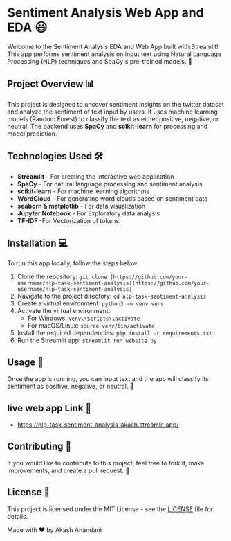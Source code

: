 Sentiment Analysis Web App and EDA  😃
=============================

Welcome to the Sentiment Analysis EDA and  Web App built with Streamlit! This app performs sentiment analysis on input text using Natural Language Processing (NLP) techniques and SpaCy's pre-trained models. 🚀

Project Overview 📊
-------------------

This project is designed to uncover sentiment insights on the twitter dataset and analyze the sentiment of text input by users. It uses machine learning models (Random Forest) to classify the text as either positive, negative, or neutral. The backend uses **SpaCy** and **scikit-learn** for processing and model prediction.

Technologies Used 🛠️
---------------------

*   **Streamlit** - For creating the interactive web application
*   **SpaCy** - For natural language processing and sentiment analysis
*   **scikit-learn** - For machine learning algorithms
*   **WordCloud** - For generating word clouds based on sentiment data
*   **seaborn & matplotlib** - For data visualization
*   **Jupyter Notebook** - For Exploratory data analysis
*   **TF-IDF** -For Vectorization of tokens.
  

Installation 💻
---------------

To run this app locally, follow the steps below:

1.  Clone the repository: `git clone [https://github.com/your-username/nlp-task-sentiment-analysis](https://github.com/your-username/nlp-task-sentiment-analysis)`
2.  Navigate to the project directory: `cd nlp-task-sentiment-analysis`
3.  Create a virtual environment: `python3 -m venv venv`
4.  Activate the virtual environment:
    *   For Windows: `venv\\Scripts\\activate`
    *   For macOS/Linux: `source venv/bin/activate`
5.  Install the required dependencies: `pip install -r requirements.txt`
6.  Run the Streamlit app: `streamlit run website.py`

Usage 📝
--------

Once the app is running, you can input text and the app will classify its sentiment as positive, negative, or neutral. 🌟

live web app Link 📄
---------------

* https://nlp-task-sentiment-analysis-akash.streamlit.app/


Contributing 🤝
---------------

If you would like to contribute to this project, feel free to fork it, make improvements, and create a pull request. 🚀

License 📜
----------

This project is licensed under the MIT License - see the [LICENSE](LICENSE) file for details.

Made with ❤️ by Akash Anandani
